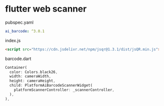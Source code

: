# flutter web scanner 
  
  
pubspec.yaml
```yaml
ai_barcode: ^3.0.1
```
  
index.js
```html
<script src="https://cdn.jsdelivr.net/npm/jsqr@1.3.1/dist/jsQR.min.js"></script>
```

barcode.dart
```dart
Container(
  color: Colors.black26,
  width: cameraWidth,
  height: cameraHeight,
  child: PlatformAiBarcodeScannerWidget(
    platformScannerController: _scannerController,
  ),
),
```
